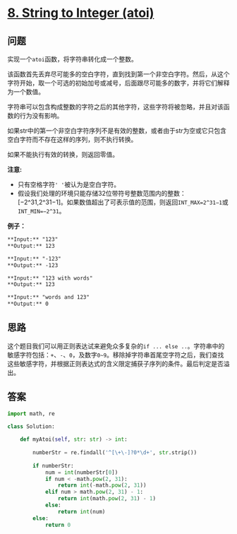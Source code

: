 # [8. String to Integer (atoi)](https://leetcode.com/problems/reverse-integer/)

## 问题

实现一个`atoi`函数，将字符串转化成一个整数。

该函数首先丢弃尽可能多的空白字符，直到找到第一个非空白字符。然后，从这个字符开始，取一个可选的初始加号或减号，后面跟尽可能多的数字，并将它们解释为一个数值。

字符串可以包含构成整数的字符之后的其他字符，这些字符将被忽略，并且对该函数的行为没有影响。

如果str中的第一个非空白字符序列不是有效的整数，或者由于str为空或它只包含空白字符而不存在这样的序列，则不执行转换。

如果不能执行有效的转换，则返回零值。

**注意:**

- 只有空格字符`' '`被认为是空白字符。
- 假设我们处理的环境只能存储32位带符号整数范围内的整数：[−2^31,2^31−1]。如果数值超出了可表示值的范围，则返回`INT_MAX=2^31−1`或`INT_MIN=−2^31`。

**例子：**

```markdown
**Input:** "123"
**Output:** 123

**Input:** "-123"
**Output:** -123

**Input:** "123 with words"
**Output:** 123

**Input:** "words and 123"
**Output:** 0
```

## 思路

这个题目我们可以用正则表达试来避免众多复杂的`if ... else ..`。字符串中的敏感字符包括：`+`、`-`、`0`，及数字`0~9`。移除掉字符串首尾空字符之后，我们查找这些敏感字符，并根据正则表达式的含义限定捕获子序列的条件。最后判定是否溢出。

## 答案

```python
import math, re

class Solution:
    
    def myAtoi(self, str: str) -> int:
        
        numberStr = re.findall('^[\+\-]?0*\d+', str.strip())
        
        if numberStr:
            num = int(numberStr[0])
            if num < -math.pow(2, 31):
                return int(-math.pow(2, 31))
            elif num > math.pow(2, 31) - 1:
                return int(math.pow(2, 31) - 1)
            else:
                return int(num)
        else:
            return 0
```

